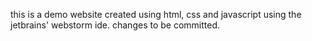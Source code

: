 this is a demo website created using html, css and javascript using the jetbrains' webstorm ide. changes to be committed.

